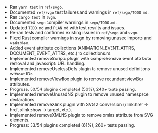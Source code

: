 - Ran `yarn test` in `ref/svgo`.
- Documented `ref/svgo` test failures and warnings in `ref/svgo/TODO.md`.
- Ran `cargo test` in `svgn`.
- Documented `svgn` compiler warnings in `svgn/TODO.md`.
- Updated `TODO.md` and `PLAN.md` with test results and issues.
- Re-ran tests and confirmed existing issues in `ref/svgo` and `svgn`.
- Fixed Rust compiler warnings in svgn by removing unused imports and variables.
- Added event attribute collections (ANIMATION_EVENT_ATTRS, DOCUMENT_EVENT_ATTRS, etc.) to collections.rs.
- Implemented removeScripts plugin with comprehensive event attribute removal and javascript: URL handling.
- Implemented removeUselessDefs plugin to remove unused definitions without IDs.
- Implemented removeViewBox plugin to remove redundant viewBox attributes.
- Progress: 30/54 plugins completed (56%), 240+ tests passing.
- Implemented removeUnusedNS plugin to remove unused namespace declarations.
- Implemented removeXlink plugin with SVG 2 conversion (xlink:href → href, xlink:show → target, etc.).
- Implemented removeXMLNS plugin to remove xmlns attribute from SVG elements.
- Progress: 33/54 plugins completed (61%), 260+ tests passing.